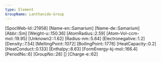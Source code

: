 ```yaml
---
type: Element
GroupName: Lanthanide-Group
---
```

[SpocWeb-Id::21958]
[Name-en::Samarium]
[Name-de::Samarium]
[Abbr::Sm]
[Weight-u::150.36]
[AtomRadius::2.59]
[Atom-Vol-ccm-mol::19.95]
[Unknown2::1.62]
[Radius-nm::5.64]
[Electronegative::1.2]
[Density::7.54]
[MeltingPoint::1072]
[BoilingPoint::1778]
[HeatCapacity::0.2]
[HeatConduct::0.133]
[Enthalpy::8.63]
[FormEnergy-kj-mol::166.4]
[PeriodNo::6]
[GroupNo::28]
[]
[Charge-e::62]


